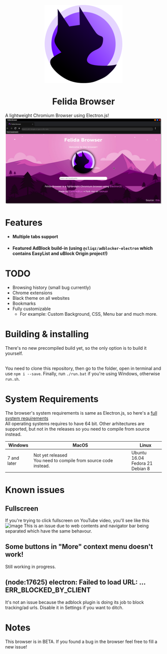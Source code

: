 <p align="center"><img width="250" height="250" src="./assets/icon.png" alt="Felida icon"></p>
<h1 align="center">Felida Browser</h1>
A lightweight Chromium Browser using Electron.js!<br>
<img src="./assets/screenshot.png" alt="Felida icon">

# Features

  - #### Multiple tabs support
  - #### Featured AdBlock build-in (using `@cliqz/adblocker-electron` which contains EasyList and uBlock Origin project!)

# TODO
  - Browsing history (small bug currently)
  - Chrome extensions
  - Black theme on all websites
  - Bookmarks
  - Fully customizable
    - For example: Custom Background, CSS, Menu bar and much more.

# Building & installing
There's no new precompiled build yet, so the only option is to build it yourself.<br><br>

You need to clone this repository, then go to the folder, open in terminal and use `npm i --save`. Finally, run `./run.bat` if you're using Windows, otherwise `run.sh`.

# System Requirements

The browser's system requirements is same as Electron.js, so here's a [full system requirements](https://stackoverflow.com/questions/36306450/what-is-minimum-system-requirements-to-run-electron-apps)<br>
All operating systems requires to have 64 bit. Other arhitectures are supported, but not in the releases so you need to compile from source instead.

| Windows | MacOS | Linux |
| --- | --- | --- |
| 7 and later | Not yet released<br>You need to compile from source code instead. | Ubuntu 16.04<br>Fedora 21<br>Debian 8 |

# Known issues
## Fullscreen
If you're trying to click fullscreen on YouTube video, you'll see like this ![image](https://user-images.githubusercontent.com/43247023/147974115-9eda335e-bc1f-43b8-b064-228753304c2f.png)
This is an issue due to web contents and navigator bar being separated which have the same behavour.

## Some buttons in "More" context menu doesn't work!
Still working in progress.

## (node:17625) electron: Failed to load URL: ... ERR_BLOCKED_BY_CLIENT
It's not an issue because the adblock plugin is doing its job to block tracking/ad urls. Disable it in Settings if you want to ditch.

# Notes

This browser is in BETA. If you found a bug in the browser feel free to fill a new issue! 

